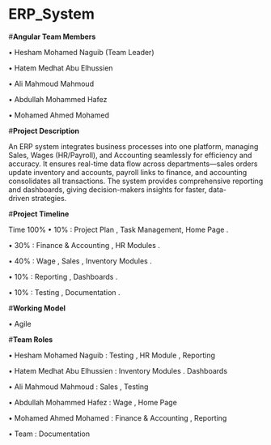 # ERP_System
#**Angular Team Members**

•	Hesham Mohamed Naguib (Team Leader)

•	Hatem Medhat Abu Elhussien

•	Ali Mahmoud Mahmoud

•	Abdullah Mohammed Hafez

•	Mohamed Ahmed Mohamed

#**Project Description**

An ERP system integrates business processes into one platform, managing Sales, Wages (HR/Payroll), and Accounting seamlessly for efficiency and accuracy.
It ensures real-time data flow across departments—sales orders update inventory and accounts, payroll links to finance, and accounting consolidates all transactions.
The system provides comprehensive reporting and dashboards, giving decision-makers insights for faster, data-driven strategies.

#**Project Timeline**

 Time 100%
•	10% : Project Plan , Task Management, Home Page .

•	30% : Finance & Accounting , HR Modules .

•	40% : Wage , Sales , Inventory Modules .

•	10% : Reporting , Dashboards .

•	10% : Testing , Documentation .  

#**Working Model**

• Agile

#**Team Roles**

•	Hesham Mohamed Naguib  : Testing , HR Module , Reporting

•	Hatem Medhat Abu Elhussien : Inventory Modules . Dashboards

• Ali Mahmoud Mahmoud : Sales , Testing

• Abdullah Mohammed Hafez : Wage , Home Page

•	Mohamed Ahmed Mohamed :  Finance & Accounting , Reporting

• Team : Documentation

